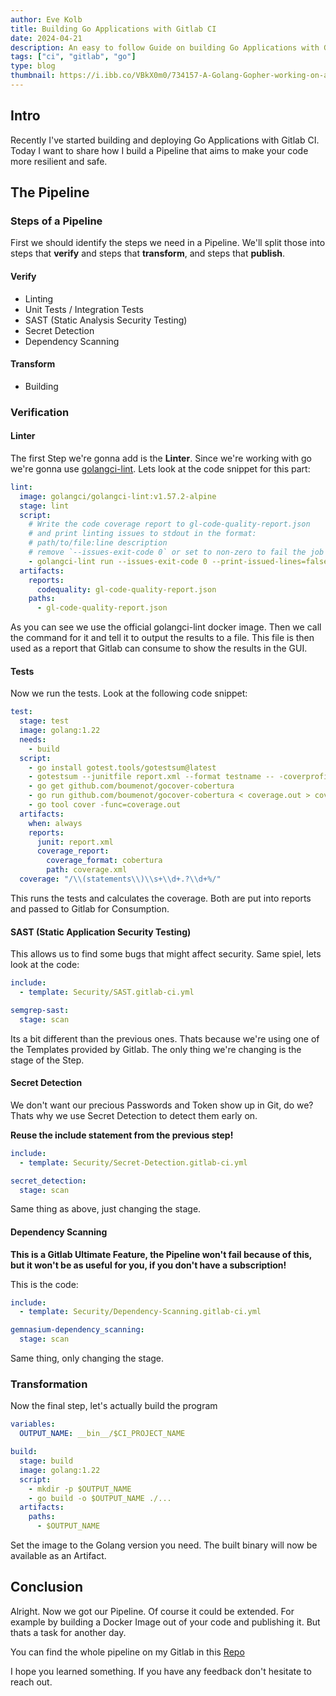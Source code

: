```yaml
---
author: Eve Kolb
title: Building Go Applications with Gitlab CI
date: 2024-04-21
description: An easy to follow Guide on building Go Applications with Gitlab CI
tags: ["ci", "gitlab", "go"]
type: blog
thumbnail: https://i.ibb.co/VBkX0m0/734157-A-Golang-Gopher-working-on-a-pipeline-xl-1024-v1-0.png
---
```


## Intro

Recently I've started building and deploying Go Applications with Gitlab CI.
Today I want to share how I build a Pipeline that aims to make your
code more resilient and safe.

## The Pipeline

### Steps of a Pipeline

First we should identify the steps we need in a Pipeline.
We'll split those into steps that **verify** and steps that **transform**,
and steps that **publish**.

#### Verify

- Linting
- Unit Tests / Integration Tests
- SAST (Static Analysis Security Testing)
- Secret Detection
- Dependency Scanning

#### Transform

- Building

### Verification

#### Linter

The first Step we're gonna add is the **Linter**.
Since we're working with go we're gonna use [golangci-lint](https://golangci-lint.run/).
Lets look at the code snippet for this part:

```yaml
lint:
  image: golangci/golangci-lint:v1.57.2-alpine
  stage: lint
  script:
    # Write the code coverage report to gl-code-quality-report.json
    # and print linting issues to stdout in the format:
    # path/to/file:line description
    # remove `--issues-exit-code 0` or set to non-zero to fail the job if linting issues are detected
    - golangci-lint run --issues-exit-code 0 --print-issued-lines=false --out-format code-climate:gl-code-quality-report.json,line-number
  artifacts:
    reports:
      codequality: gl-code-quality-report.json
    paths:
      - gl-code-quality-report.json
```

As you can see we use the official golangci-lint docker image.
Then we call the command for it and tell it to output the results to a file.
This file is then used as a report that Gitlab can consume to show the results
in the GUI.

#### Tests

Now we run the tests. Look at the following code snippet:

```yaml
test:
  stage: test
  image: golang:1.22
  needs:
    - build
  script:
    - go install gotest.tools/gotestsum@latest
    - gotestsum --junitfile report.xml --format testname -- -coverprofile=coverage.out -covermode count ./...
    - go get github.com/boumenot/gocover-cobertura
    - go run github.com/boumenot/gocover-cobertura < coverage.out > coverage.xml
    - go tool cover -func=coverage.out
  artifacts:
    when: always
    reports:
      junit: report.xml
      coverage_report:
        coverage_format: cobertura
        path: coverage.xml
  coverage: "/\\(statements\\)\\s+\\d+.?\\d+%/"
```

This runs the tests and calculates the coverage.
Both are put into reports and passed to Gitlab for Consumption.

#### SAST (Static Application Security Testing)

This allows us to find some bugs that might affect security.
Same spiel, lets look at the code:

```yaml
include:
  - template: Security/SAST.gitlab-ci.yml

semgrep-sast:
  stage: scan
```

Its a bit different than the previous ones.
Thats because we're using one of the Templates provided by Gitlab.
The only thing we're changing is the stage of the Step.

#### Secret Detection

We don't want our precious Passwords and Token show up in Git, do we?
Thats why we use Secret Detection to detect them early on.

**Reuse the include statement from the previous step!**

```yaml
include:
  - template: Security/Secret-Detection.gitlab-ci.yml

secret_detection:
  stage: scan
```

Same thing as above, just changing the stage.

#### Dependency Scanning

**This is a Gitlab Ultimate Feature,
the Pipeline won't fail because of this,
but it won't be as useful for you, if you don't have a subscription!**

This is the code:

```yaml
include:
  - template: Security/Dependency-Scanning.gitlab-ci.yml

gemnasium-dependency_scanning:
  stage: scan
```

Same thing, only changing the stage.

### Transformation

Now the final step, let's actually build the program

```yaml
variables:
  OUTPUT_NAME: __bin__/$CI_PROJECT_NAME

build:
  stage: build
  image: golang:1.22
  script:
    - mkdir -p $OUTPUT_NAME
    - go build -o $OUTPUT_NAME ./...
  artifacts:
    paths:
      - $OUTPUT_NAME
```

Set the image to the Golang version you need.
The built binary will now be available as an Artifact.

## Conclusion

Alright. Now we got our Pipeline. Of course it could be extended.
For example by building a Docker Image out of your code and publishing it.
But thats a task for another day.

You can find the whole pipeline on my Gitlab in this
[Repo](https://gitlab.com/thelooter/build-go-with-gitlab-ci/-/blob/main/.gitlab-ci.yml?ref_type=heads)

I hope you learned something. If you have any feedback don't hesitate to reach out.
